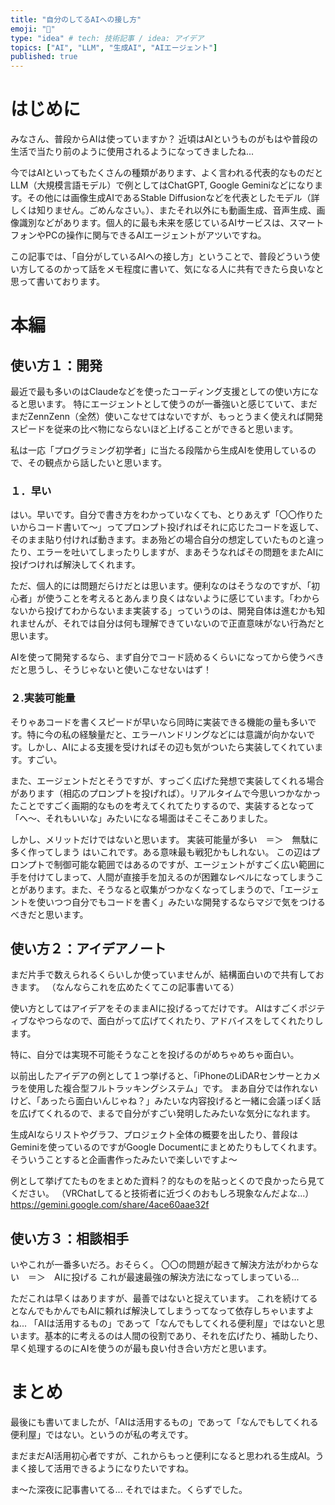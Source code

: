 ```yaml
---
title: "自分のしてるAIへの接し方"
emoji: "🧠"
type: "idea" # tech: 技術記事 / idea: アイデア
topics: ["AI", "LLM", "生成AI", "AIエージェント"]
published: true
---
```

# はじめに
みなさん、普段からAIは使っていますか？
近頃はAIというものがもはや普段の生活で当たり前のように使用されるようになってきましたね...

今ではAIといってもたくさんの種類があります、よく言われる代表的なものだとLLM（大規模言語モデル）で例としてはChatGPT, Google Geminiなどになります。その他には画像生成AIであるStable Diffusionなどを代表としたモデル（詳しくは知りません。ごめんなさい。）、またそれ以外にも動画生成、音声生成、画像識別などがあります。個人的に最も未来を感じているAIサービスは、スマートフォンやPCの操作に関与できるAIエージェントがアツいですね。

この記事では、「自分がしているAIへの接し方」ということで、普段どういう使い方してるのかって話をメモ程度に書いて、気になる人に共有できたら良いなと思って書いております。

# 本編
## 使い方１：開発
最近で最も多いのはClaudeなどを使ったコーディング支援としての使い方になると思います。
特にエージェントとして使うのが一番強いと感じていて、まだまだZennZenn（全然）使いこなせてはないですが、もっとうまく使えれば開発スピードを従来の比べ物にならないほど上げることができると思います。

私は一応「プログラミング初学者」に当たる段階から生成AIを使用しているので、その観点から話したいと思います。

### １．早い
はい。早いです。自分で書き方をわかっていなくても、とりあえず「〇〇作りたいからコード書いて〜」ってプロンプト投げればそれに応じたコードを返して、そのまま貼り付ければ動きます。まあ殆どの場合自分の想定していたものと違ったり、エラーを吐いてしまったりしますが、まあそうなればその問題をまたAIに投げつければ解決してくれます。

ただ、個人的には問題だらけだとは思います。便利なのはそうなのですが、「初心者」が使うことを考えるとあんまり良くはないように感じています。「わからないから投げてわからないまま実装する」っていうのは、開発自体は進むかも知れませんが、それでは自分は何も理解できていないので正直意味がない行為だと思います。

AIを使って開発するなら、まず自分でコード読めるくらいになってから使うべきだと思うし、そうじゃないと使いこなせないはず！

### ２.実装可能量
そりゃあコードを書くスピードが早いなら同時に実装できる機能の量も多いです。特に今の私の経験量だと、エラーハンドリングなどには意識が向かないです。しかし、AIによる支援を受ければその辺も気がついたら実装してくれています。すごい。

また、エージェントだとそうですが、すっごく広げた発想で実装してくれる場合があります（相応のプロンプトを投げれば）。リアルタイムで今思いつかなかったことですごく画期的なものを考えてくれてたりするので、実装するとなって「へ〜、それもいいな」みたいになる場面はそこそこありました。

しかし、メリットだけではないと思います。
実装可能量が多い　＝＞　無駄に多く作ってしまう
はいこれです。ある意味最も戦犯かもしれない。
この辺はプロンプトで制御可能な範囲ではあるのですが、エージェントがすごく広い範囲に手を付けてしまって、人間が直接手を加えるのが困難なレベルになってしまうことがあります。また、そうなると収集がつかなくなってしまうので、「エージェントを使いつつ自分でもコードを書く」みたいな開発するならマジで気をつけるべきだと思います。

## 使い方２：アイデアノート
まだ片手で数えられるくらいしか使っていませんが、結構面白いので共有しておきます。
（なんならこれを広めたくてこの記事書いてる）

使い方としてはアイデアをそのままAIに投げるってだけです。
AIはすごくポジティブなやつらなので、面白がって広げてくれたり、アドバイスをしてくれたりします。

特に、自分では実現不可能そうなことを投げるのがめちゃめちゃ面白い。

以前出したアイデアの例として１つ挙げると、「iPhoneのLiDARセンサーとカメラを使用した複合型フルトラッキングシステム」です。
まあ自分では作れないけど、「あったら面白いんじゃね？」みたいな内容投げると一緒に会議っぽく話を広げてくれるので、まるで自分がすごい発明したみたいな気分になれます。

生成AIならリストやグラフ、プロジェクト全体の概要を出したり、普段はGeminiを使っているのですがGoogle Documentにまとめたりもしてくれます。そういうことすると企画書作ったみたいで楽しいですよ〜

例として挙げてたものをまとめた資料？的なものを貼っとくので良かったら見てください。
（VRChatしてると技術者に近づくのおもしろ現象なんだよな...）
https://gemini.google.com/share/4ace60aae32f

## 使い方３：相談相手
いやこれが一番多いだろ。おそらく。
〇〇の問題が起きて解決方法がわからない　＝＞　AIに投げる
これが最速最強の解決方法になってしまっている...

ただこれは早くはありますが、最善ではないと捉えています。
これを続けてるとなんでもかんでもAIに頼れば解決してしまうってなって依存しちゃいますよね...
「AIは活用するもの」であって「なんでもしてくれる便利屋」ではないと思います。基本的に考えるのは人間の役割であり、それを広げたり、補助したり、早く処理するのにAIを使うのが最も良い付き合い方だと思います。

# まとめ
最後にも書いてましたが、「AIは活用するもの」であって「なんでもしてくれる便利屋」ではない。というのが私の考えです。

まだまだAI活用初心者ですが、これからもっと便利になると思われる生成AI。うまく接して活用できるようになりたいですね。

ま〜た深夜に記事書いてる...
それではまた。くらずでした。
